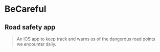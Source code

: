 # BeCareful

## Road safety app

> An iOS app to keep track and warns us of the dangerous road points we encounter daily.
